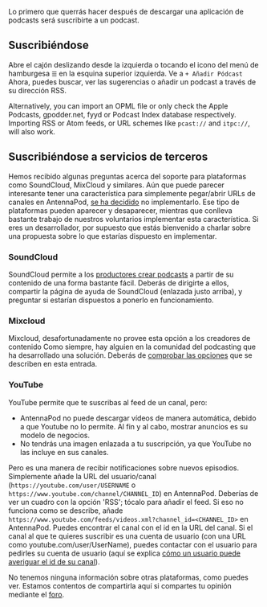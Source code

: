Lo primero que querrás hacer después de descargar una aplicación de podcasts será suscribirte a un podcast.

## Suscribiéndose

Abre el cajón deslizando desde la izquierda o tocando el icono del menú de hamburgesa `☰` en la esquina superior izquierda. Ve a `+ Añadir Pódcast` Ahora, puedes buscar, ver las sugerencias o añadir un podcast a través de su dirección RSS.

Alternatively, you can import an OPML file or only check the Apple Podcasts, gpodder.net, fyyd or Podcast Index database respectively. Importing RSS or Atom feeds, or URL schemes like `pcast://` and `itpc://`, will also work.

## Suscribiéndose a servicios de terceros

Hemos recibido algunas preguntas acerca del soporte para plataformas como SoundCloud, MixCloud y similares. Aún que puede parecer interesante tener una característica para simplemente pegar/abrir URLs de canales en AntennaPod, [se ha decidido](https://github.com/AntennaPod/AntennaPod/issues/1297) no implementarlo. Ese tipo de plataformas pueden aparecer y desaparecer, mientras que conlleva bastante trabajo de nuestros voluntarios implementar esta característica. Si eres un desarrollador, por supuesto que estás bienvenido a charlar sobre una propuesta sobre lo que estarías dispuesto en implementar.

### SoundCloud

SoundCloud permite a los [productores crear podcasts](https://help.soundcloud.com/hc/en-us/articles/115003451347-Adding-tracks-to-your-RSS-feed) a partir de su contenido de una forma bastante fácil. Deberás de dirigirte a ellos, compartir la página de ayuda de SoundCloud (enlazada justo arriba), y preguntar si estarían dispuestos a ponerlo en funcionamiento.

### Mixcloud

Mixcloud, desafortunadamente no provee esta opción a los creadores de contenido Como siempre, hay alguien en la comunidad del podcasting que ha desarrollado una solución. Deberás de [comprobar las opciones](https://www.openparenthesis.org/2015/01/05/mixcloud-to-rss-with-enclosures) que se describen en esta entrada.

### YouTube

YouTube permite que te suscribas al feed de un canal, pero:

- AntennaPod no puede descargar vídeos de manera automática, debido a que Youtube no lo permite. Al fin y al cabo, mostrar anuncios es su modelo de negocios.
- No tendrás una imagen enlazada a tu suscripción, ya que YouTube no las incluye en sus canales.

Pero es una manera de recibir notificaciones sobre nuevos episodios. Simplemente añade la URL del usuario/canal (`https://youtube.com/user/USERNAME` o `https://www.youtube.com/channel/CHANNEL_ID`) en AntennaPod. Deberías de ver un cuadro con la opción 'RSS'; tócalo para añadir el feed. Si eso no funciona como se describe, añade `https://www.youtube.com/feeds/videos.xml?channel_id=<CHANNEL_ID>` en AntennaPod. Puedes encontrar el canal con el id en la URL del canal. Si el canal al que te quieres suscribir es una cuenta de usuario (con una URL como youtube.com/user/UserName), puedes contactar con el usuario para pedirles su cuenta de usuario (aquí se explica [cómo un usuario puede averiguar el id de su canal](https://support.google.com/answer/3250431?hl=es)).

No tenemos ninguna información sobre otras plataformas, como puedes ver. Estamos contentos de compartirla aquí si compartes tu opinión mediante el [foro](https://forum.antennapod.org/).
